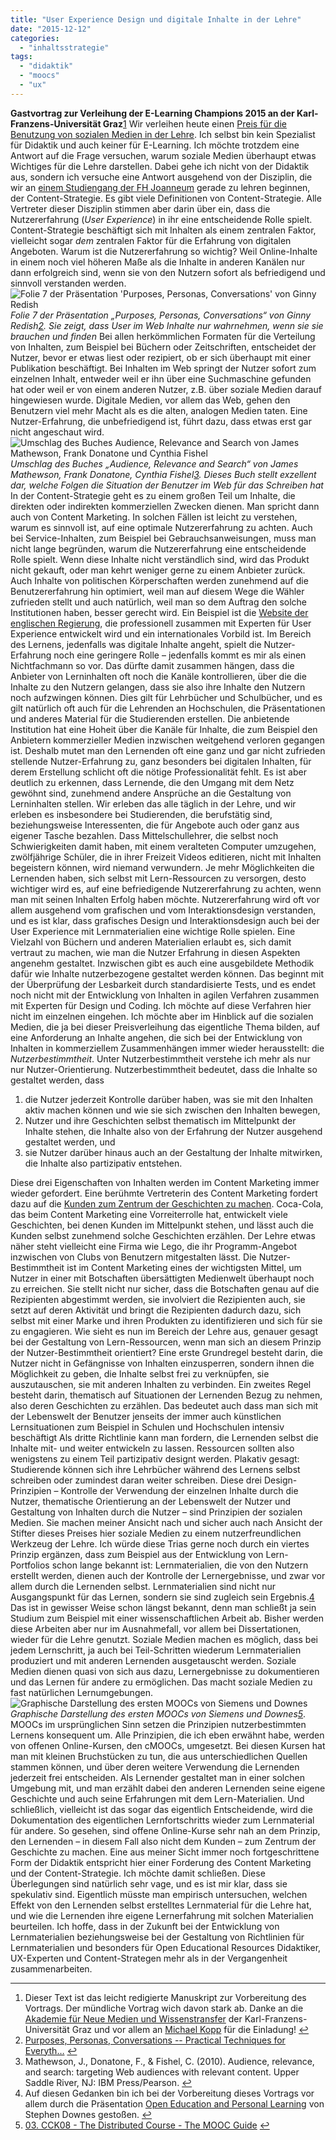 ```yaml
---
title: "User Experience Design und digitale Inhalte in der Lehre"
date: "2015-12-12"
categories: 
  - "inhaltsstrategie"
tags: 
  - "didaktik"
  - "moocs"
  - "ux"
---
```


**Gastvortrag zur Verleihung der E-Learning Champions 2015 an der Karl-Franzens-Universität Graz**[1](#fn-5922-1) Wir verleihen heute einen [Preis für die Benutzung von sozialen Medien in der Lehre](http://elch.uni-graz.at/ "ELCH ist eine Auszeichnung für Projekte und Initiativen mit besonderem Vorzeigecharakter im Bereich der Neuen Medien an der Universität Graz"). Ich selbst bin kein Spezialist für Didaktik und auch keiner für E-Learning. Ich möchte trotzdem eine Antwort auf die Frage versuchen, warum soziale Medien überhaupt etwas Wichtiges für die Lehre darstellen. Dabei gehe ich nicht von der Didaktik aus, sondern ich versuche eine Antwort ausgehend von der Disziplin, die wir an [einem Studiengang der FH Joanneum](http://fh-joanneum.at/cos "Studiengang Content-Strategie der FH Joanneum") gerade zu lehren beginnen, der Content-Strategie. Es gibt viele Definitionen von Content-Strategie. Alle Vertreter dieser Disziplin stimmen aber darin über ein, dass die Nutzererfahrung (_User Experience_) in ihr eine entscheidende Rolle spielt. Content-Strategie beschäftigt sich mit Inhalten als einem zentralen Faktor, vielleicht sogar _dem_ zentralen Faktor für die Erfahrung von digitalen Angeboten. Warum ist die Nutzererfahrung so wichtig? Weil Online-Inhalte in einem noch viel höheren Maße als die Inhalte in anderen Kanälen nur dann erfolgreich sind, wenn sie von den Nutzern sofort als befriedigend und sinnvoll verstanden werden. ![Folie 7 der Präsentation 'Purposes, Personas, Conversations' von Ginny Redish](https://image.slidesharecdn.com/redishstcsummit2013-130507170837-phpapp02/95/redish-stc-summit-2013-7-638.jpg?cb=1367946575) _Folie 7 der Präsentation „Purposes, Personas, Conversations“ von Ginny Redish[2](#fn-5922-2). Sie zeigt, dass User im Web Inhalte nur wahrnehmen, wenn sie sie brauchen und finden_ Bei allen herkömmlichen Formaten für die Verteilung von Inhalten, zum Beispiel bei Büchern oder Zeitschriften, entscheidet der Nutzer, bevor er etwas liest oder rezipiert, ob er sich überhaupt mit einer Publikation beschäftigt. Bei Inhalten im Web springt der Nutzer sofort zum einzelnen Inhalt, entweder weil er ihn über eine Suchmaschine gefunden hat oder weil er von einem anderen Nutzer, z.B. über soziale Medien darauf hingewiesen wurde. Digitale Medien, vor allem das Web, gehen den Benutzern viel mehr Macht als es die alten, analogen Medien taten. Eine Nutzer-Erfahrung, die unbefriedigend ist, führt dazu, dass etwas erst gar nicht angeschaut wird. ![Umschlag des Buches Audience, Relevance and Search von James Mathewson, Frank Donatone und Cynthia Fishel](images/619hRqFudqL._SX380_BO1,204,203,200_.jpg) _Umschlag des Buches „Audience, Relevance and Search“ von James Mathewson, Frank Donatone, Cynthia Fishel[3](#fn-5922-3). Dieses Buch stellt exzellent dar, welche Folgen die Situation der Benutzer im Web für das Schreiben hat_ In der Content-Strategie geht es zu einem großen Teil um Inhalte, die direkten oder indirekten kommerziellen Zwecken dienen. Man spricht dann auch von Content Marketing. In solchen Fällen ist leicht zu verstehen, warum es sinnvoll ist, auf eine optimale Nutzererfahrung zu achten. Auch bei Service-Inhalten, zum Beispiel bei Gebrauchsanweisungen, muss man nicht lange begründen, warum die Nutzererfahrung eine entscheidende Rolle spielt. Wenn diese Inhalte nicht verständlich sind, wird das Produkt nicht gekauft, oder man kehrt weniger gerne zu einem Anbieter zurück. Auch Inhalte von politischen Körperschaften werden zunehmend auf die Benutzererfahrung hin optimiert, weil man auf diesem Wege die Wähler zufrieden stellt und auch natürlich, weil man so dem Auftrag den solche Institutionen haben, besser gerecht wird. Ein Beispiel ist die [Website der englischen Regierung](https://www.gov.uk/ "Welcome to GOV.UK"), die professionell zusammen mit Experten für User Experience entwickelt wird und ein internationales Vorbild ist. Im Bereich des Lernens, jedenfalls was digitale Inhalte angeht, spielt die Nutzer-Erfahrung noch eine geringere Rolle – jedenfalls kommt es mir als einen Nichtfachmann so vor. Das dürfte damit zusammen hängen, dass die Anbieter von Lerninhalten oft noch die Kanäle kontrollieren, über die die Inhalte zu den Nutzern gelangen, dass sie also ihre Inhalte den Nutzern noch aufzwingen können. Dies gilt für Lehrbücher und Schulbücher, und es gilt natürlich oft auch für die Lehrenden an Hochschulen, die Präsentationen und anderes Material für die Studierenden erstellen. Die anbietende Institution hat eine Hoheit über die Kanäle für Inhalte, die zum Beispiel den Anbietern kommerzieller Medien inzwischen weitgehend verloren gegangen ist. Deshalb mutet man den Lernenden oft eine ganz und gar nicht zufrieden stellende Nutzer-Erfahrung zu, ganz besonders bei digitalen Inhalten, für derem Erstellung schlicht oft die nötige Professionalität fehlt. Es ist aber deutlich zu erkennen, dass Lernende, die den Umgang mit dem Netz gewöhnt sind, zunehmend andere Ansprüche an die Gestaltung von Lerninhalten stellen. Wir erleben das alle täglich in der Lehre, und wir erleben es insbesondere bei Studierenden, die berufstätig sind, beziehungsweise Interessenten, die für Angebote auch oder ganz aus eigener Tasche bezahlen. Dass Mittelschullehrer, die selbst noch Schwierigkeiten damit haben, mit einem veralteten Computer umzugehen, zwölfjährige Schüler, die in ihrer Freizeit Videos editieren, nicht mit Inhalten begeistern können, wird niemand verwundern. Je mehr Möglichkeiten die Lernenden haben, sich selbst mit Lern-Ressourcen zu versorgen, desto wichtiger wird es, auf eine befriedigende Nutzererfahrung zu achten, wenn man mit seinen Inhalten Erfolg haben möchte. Nutzererfahrung wird oft vor allem ausgehend vom grafischen und vom Interaktionsdesign verstanden, und es ist klar, dass grafisches Design und Interaktionsdesign auch bei der User Experience mit Lernmaterialien eine wichtige Rolle spielen. Eine Vielzahl von Büchern und anderen Materialien erlaubt es, sich damit vertraut zu machen, wie man die Nutzer Erfahrung in diesen Aspekten angenehm gestaltet. Inzwischen gibt es auch eine ausgebildete Methodik dafür wie Inhalte nutzerbezogene gestaltet werden können. Das beginnt mit der Überprüfung der Lesbarkeit durch standardisierte Tests, und es endet noch nicht mit der Entwicklung von Inhalten in agilen Verfahren zusammen mit Experten für Design und Coding. Ich möchte auf diese Verfahren hier nicht im einzelnen eingehen. Ich möchte aber im Hinblick auf die sozialen Medien, die ja bei dieser Preisverleihung das eigentliche Thema bilden, auf eine Anforderung an Inhalte angehen, die sich bei der Entwicklung von Inhalten in kommerziellem Zusammenhängen immer wieder herausstellt: die _Nutzerbestimmtheit_. Unter Nutzerbestimmtheit verstehe ich mehr als nur nur Nutzer-Orientierung. Nutzerbestimmtheit bedeutet, dass die Inhalte so gestaltet werden, dass

1. die Nutzer jederzeit Kontrolle darüber haben, was sie mit den Inhalten aktiv machen können und wie sie sich zwischen den Inhalten bewegen,
2. Nutzer und ihre Geschichten selbst thematisch im Mittelpunkt der Inhalte stehen, die Inhalte also von der Erfahrung der Nutzer ausgehend gestaltet werden, und
3. sie Nutzer darüber hinaus auch an der Gestaltung der Inhalte mitwirken, die Inhalte also partizipativ entstehen.

Diese drei Eigenschaften von Inhalten werden im Content Marketing immer wieder gefordert. Eine berühmte Vertreterin des Content Marketing fordert dazu auf die [Kunden zum Zentrum der Geschichten zu machen](http://www.annhandley.com/2014/06/09/make-your-customer-the-hero-of-your-story/ "Make Your Customer the Hero of Your Story: 'The Fault in Our Stars' Video"). Coca-Cola, das beim Content Marketing eine Vorreiterrolle hat, entwickelt viele Geschichten, bei denen Kunden im Mittelpunkt stehen, und lässt auch die Kunden selbst zunehmend solche Geschichten erzählen. Der Lehre etwas näher steht vielleicht eine Firma wie Lego, die ihr Programm-Angebot inzwischen von Clubs von Benutzern mitgestalten lässt. Die Nutzer-Bestimmtheit ist im Content Marketing eines der wichtigsten Mittel, um Nutzer in einer mit Botschaften übersättigten Medienwelt überhaupt noch zu erreichen. Sie stellt nicht nur sicher, dass die Botschaften genau auf die Rezipienten abgestimmt werden, sie involviert die Rezipienten auch, sie setzt auf deren Aktivität und bringt die Rezipienten dadurch dazu, sich selbst mit einer Marke und ihren Produkten zu identifizieren und sich für sie zu engagieren. Wie sieht es nun im Bereich der Lehre aus, genauer gesagt bei der Gestaltung von Lern-Ressourcen, wenn man sich an diesem Prinzip der Nutzer-Bestimmtheit orientiert? Eine erste Grundregel besteht darin, die Nutzer nicht in Gefängnisse von Inhalten einzusperren, sondern ihnen die Möglichkeit zu geben, die Inhalte selbst frei zu verknüpfen, sie auszutauschen, sie mit anderen Inhalten zu verbinden. Ein zweites Regel besteht darin, thematisch auf Situationen der Lernenden Bezug zu nehmen, also deren Geschichten zu erzählen. Das bedeutet auch dass man sich mit der Lebenswelt der Benutzer jenseits der immer auch künstlichen Lernsituationen zum Beispiel in Schulen und Hochschulen intensiv beschäftigt Als dritte Richtlinie kann man fordern, die Lernenden selbst die Inhalte mit- und weiter entwickeln zu lassen. Ressourcen sollten also wenigstens zu einem Teil partizipativ designt werden. Plakativ gesagt: Studierende können sich ihre Lehrbücher während des Lernens selbst schreiben oder zumindest daran weiter schreiben. Diese drei Design-Prinzipien – Kontrolle der Verwendung der einzelnen Inhalte durch die Nutzer, thematische Orientierung an der Lebenswelt der Nutzer und Gestaltung von Inhalten durch die Nutzer – sind Prinzipien der sozialen Medien. Sie machen meiner Ansicht nach und sicher auch nach Ansicht der Stifter dieses Preises hier soziale Medien zu einem nutzerfreundlichen Werkzeug der Lehre. Ich würde diese Trias gerne noch durch ein viertes Prinzip ergänzen, dass zum Beispiel aus der Entwicklung von Lern-Portfolios schon lange bekannt ist: Lernmaterialien, die von den Nutzern erstellt werden, dienen auch der Kontrolle der Lernergebnisse, und zwar vor allem durch die Lernenden selbst. Lernmaterialien sind nicht nur Ausgangspunkt für das Lernen, sondern sie sind zugleich sein Ergebnis.[4](#fn-5922-4) Das ist in gewisser Weise schon längst bekannt, denn man schließt ja sein Studium zum Beispiel mit einer wissenschaftlichen Arbeit ab. Bisher werden diese Arbeiten aber nur im Ausnahmefall, vor allem bei Dissertationen, wieder für die Lehre genutzt. Soziale Medien machen es möglich, dass bei jedem Lernschritt, ja auch bei Teil-Schritten wiederum Lernmaterialien produziert und mit anderen Lernenden ausgetauscht werden. Soziale Medien dienen quasi von sich aus dazu, Lernergebnisse zu dokumentieren und das Lernen für andere zu ermöglichen. Das macht soziale Medien zu fast natürlichen Lernumgebungen. ![Graphische Darstellung des ersten MOOCs von Siemens und Downes](images/9598859942_fe7d1d520b_o.png) _Graphische Darstellung des ersten MOOCs von Siemens und Downes[5](#fn-5922-5)_. MOOCs im ursprünglichen Sinn setzen die Prinzipien nutzerbestimmten Lernens konsequent um. Alle Prinzipien, die ich eben erwähnt habe, werden von offenen Online-Kursen, den cMOOCs, umgesetzt. Bei diesen Kursen hat man mit kleinen Bruchstücken zu tun, die aus unterschiedlichen Quellen stammen können, und über deren weitere Verwendung die Lernenden jederzeit frei entscheiden. Als Lernender gestaltet man in einer solchen Umgebung mit, und man erzählt dabei den anderen Lernenden seine eigene Geschichte und auch seine Erfahrungen mit dem Lern-Materialien. Und schließlich, vielleicht ist das sogar das eigentlich Entscheidende, wird die Dokumentation des eigentlichen Lernfortschritts wieder zum Lernmaterial für andere. So gesehen, sind offene Online-Kurse sehr nah an dem Prinzip, den Lernenden – in diesem Fall also nicht dem Kunden – zum Zentrum der Geschichte zu machen. Eine aus meiner Sicht immer noch fortgeschrittene Form der Didaktik entspricht hier einer Forderung des Content Marketing und der Content-Strategie. Ich möchte damit schließen. Diese Überlegungen sind natürlich sehr vage, und es ist mir klar, dass sie spekulativ sind. Eigentlich müsste man empirisch untersuchen, welchen Effekt von den Lernenden selbst erstelltes Lernmaterial für die Lehre hat, und wie die Lernenden ihre eigene Lernerfahrung mit solchen Materialien beurteilen. Ich hoffe, dass in der Zukunft bei der Entwicklung von Lernmaterialien beziehungsweise bei der Gestaltung von Richtlinien für Lernmaterialien und besonders für Open Educational Resources Didaktiker, UX-Experten und Content-Strategen mehr als in der Vergangenheit zusammenarbeiten.

* * *

1. Dieser Text ist das leicht redigierte Manuskript zur Vorbereitung des Vortrags. Der mündliche Vortrag wich davon stark ab. Danke an die [Akademie für Neue Medien und Wissenstransfer](https://akademie.uni-graz.at/ "Akademie für Neue Medien und Wissenstransfer") der Karl-Franzens-Universität Graz und vor allem an [Michael Kopp](https://twitter.com/koanmi "Michael Kopp (@koanmi) | Twitter") für die Einladung! [↩](#fnref-5922-1)
2. [Purposes, Personas, Conversations -- Practical Techniques for Everyth…](http://de.slideshare.net/GinnyRedish/redish-stc-seattle-2013 "Purposes, Personas, Conversations -- Practical Techniques for Everyth…") [↩](#fnref-5922-2)
3. Mathewson, J., Donatone, F., & Fishel, C. (2010). Audience, relevance, and search: targeting Web audiences with relevant content. Upper Saddle River, NJ: IBM Press/Pearson. [↩](#fnref-5922-3)
4. Auf diesen Gedanken bin ich bei der Vorbereitung dieses Vortrags vor allem durch die Präsentation [Open Education and Personal Learning](http://www.downes.ca/presentation/360 "Open Education and Personal Learning ~ Stephen Downes") von Stephen Downes gestoßen. [↩](#fnref-5922-4)
5. [03\. CCK08 - The Distributed Course - The MOOC Guide](https://sites.google.com/site/themoocguide/3-cck08---the-distributed-course "03. CCK08 - The Distributed Course - The MOOC Guide") [↩](#fnref-5922-5)

